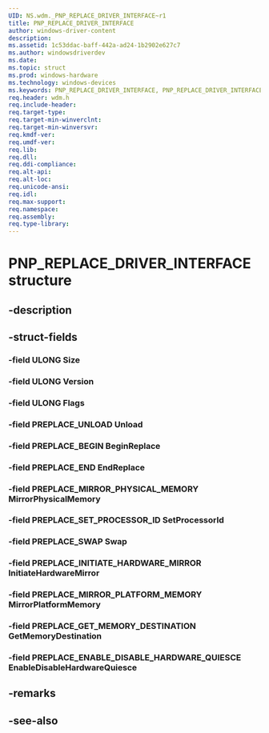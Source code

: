 ```yaml
---
UID: NS.wdm._PNP_REPLACE_DRIVER_INTERFACE~r1
title: PNP_REPLACE_DRIVER_INTERFACE
author: windows-driver-content
description: 
ms.assetid: 1c53ddac-baff-442a-ad24-1b2902e627c7
ms.author: windowsdriverdev
ms.date: 
ms.topic: struct
ms.prod: windows-hardware
ms.technology: windows-devices
ms.keywords: PNP_REPLACE_DRIVER_INTERFACE, PNP_REPLACE_DRIVER_INTERFACE, *PPNP_REPLACE_DRIVER_INTERFACE
req.header: wdm.h
req.include-header:
req.target-type:
req.target-min-winverclnt:
req.target-min-winversvr:
req.kmdf-ver:
req.umdf-ver:
req.lib:
req.dll:
req.ddi-compliance:
req.alt-api:
req.alt-loc:
req.unicode-ansi:
req.idl:
req.max-support:
req.namespace:
req.assembly:
req.type-library:
---
```


# PNP_REPLACE_DRIVER_INTERFACE structure

## -description



## -struct-fields

### -field ULONG Size			
 	
### -field ULONG Version			
 	
### -field ULONG Flags			
 	
### -field PREPLACE_UNLOAD Unload			
 	
### -field PREPLACE_BEGIN BeginReplace			
 	
### -field PREPLACE_END EndReplace			
 	
### -field PREPLACE_MIRROR_PHYSICAL_MEMORY MirrorPhysicalMemory			
 	
### -field PREPLACE_SET_PROCESSOR_ID SetProcessorId			
 	
### -field PREPLACE_SWAP Swap			
 	
### -field PREPLACE_INITIATE_HARDWARE_MIRROR InitiateHardwareMirror			
 	
### -field PREPLACE_MIRROR_PLATFORM_MEMORY MirrorPlatformMemory			
 	
### -field PREPLACE_GET_MEMORY_DESTINATION GetMemoryDestination			
 	
### -field PREPLACE_ENABLE_DISABLE_HARDWARE_QUIESCE EnableDisableHardwareQuiesce			
 	
## -remarks

## -see-also